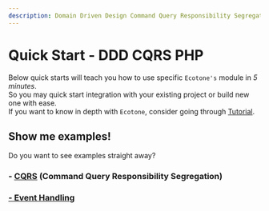 ```yaml
---
description: Domain Driven Design Command Query Responsibility Segregation PHP
---
```


# Quick Start - DDD CQRS PHP

Below quick starts will teach you how to use specific `Ecotone's` module in _5 minutes_.  
So you may quick start integration with your existing project or build new one with ease.    
If you want to know in depth with `Ecotone`, consider going through [Tutorial](../tutorial-php-ddd-cqrs-event-sourcing/).

## Show me examples!

Do you want to see examples straight away?

### - [CQRS](php-cqrs.md) \(Command Query Responsibility Segregation\)

### [- Event Handling](php-event-handling.md)






